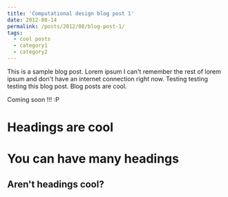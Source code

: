 ```yaml
---
title: 'Computational design blog post 1'
date: 2012-08-14
permalink: /posts/2012/08/blog-post-1/
tags:
  - cool posts
  - category1
  - category2
---
```


This is a sample blog post. Lorem ipsum I can't remember the rest of lorem ipsum and don't have an internet connection right now. Testing testing testing this blog post. Blog posts are cool.

Coming soon !!! :P 

Headings are cool
======

You can have many headings
======

Aren't headings cool?
------
